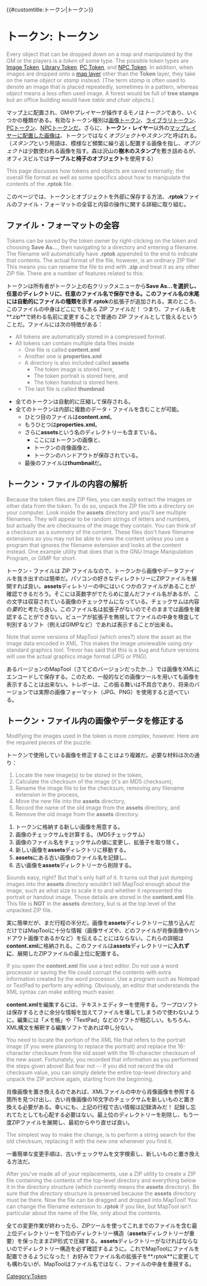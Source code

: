 {{\#customtitle:トークン|トークン}}

# トークン: トークン

<div style="color:gray">

Every object that can be dropped down on a map and manipulated by the GM
or the players is a *token* of some type. The possible token types are
[Image Token](Image_Token "wikilink"), [Library
Token](Library_Token "wikilink"), [PC Token](PC_Token "wikilink"), and
[NPC Token](NPC_Token "wikilink"). In addition, when images are dropped
onto a [map layer](map_layer "wikilink") other than the **Token** layer,
they take on the name *object* or *stamp* instead. (The term *stamp* is
often used to denote an image that is placed repeatedly, sometimes in a
pattern, whereas *object* means a less often used image. A forest would
be full of **tree stamps** but an office building would have *table and
chair objects*.)

</div>

マップ上に配置され、GMやプレイヤーが操作するモノは*トークン*であり、いくつかの種類がある。有効なトークン種別は[画像トークン](Image_Token/ja "wikilink")、[ライブラリトークン](Library_Token/ja "wikilink")、[PCトークン](PC_Token "wikilink")、[NPCトークンだ](NPC_Token "wikilink")。さらに、**トークン・レイヤー**以外の[マップレイヤーに配置した画像は](map_layer "wikilink")、トークンではなく*オブジェクト*や*スタンプ*と呼ばれる。（*スタンプ*という用語は、模様など頻繁に繰り返し配置する画像を指し、*オブジェクト*は少数使われる画像を指す。森は沢山の**樹木のスタンプ**を敷き詰めるが、オフィスビルでは**テーブルと椅子のオブジェクト**を使用する）

<div style="color:gray">

This page discusses how tokens and objects are saved externally; the
overall file format as well as some specifics about how to manipulate
the contents of the **.rptok** file.

</div>

このページでは、トークンとオブジェクトを外部に保存する方法、**.rptok**ファイルのファイル・フォーマットの全容と内容の操作に関する詳細に取り組む。

## ファイル・フォーマットの全容

<div style="color:gray">

Tokens can be saved by the token owner by right-clicking on the token
and choosing **Save As...**, then navigating to a directory and entering
a filename. The filename will automatically have **.rptok** appended to
the end to indicate that contents. The actual format of the file,
however, is an ordinary ZIP file\! This means you can rename the file to
end with **.zip** and treat it as any other ZIP file. There are a number
of features related to this:

</div>

トークンは所有者がトークン上の右クリックメニューから**Save
As...**を選択し、任意のディレクトリに、任意のファイル名で保存できる。このファイル名の末尾には自動的にファイルの種類を示す**.rptok**の拡張子が追加される。実のところ、このファイルの中身はどこにでもある
ZIP ファイルだ！ つまり、ファイル名を**.zip**で終わる名前に変更することで普通の ZIP
ファイルとして扱えるということだ。ファイルには次の特徴がある：

<div style="color:gray">

  - All tokens are automatically stored in a compressed format.
  - All tokens can contain multiple data files inside
      - One file is called **content.xml**
      - Another one is **properties.xml**
      - A directory is also included called **assets**
          - The token image is stored here,
          - The token portrait is stored here, and
          - The token handout is stored here.
      - The last file is called **thumbnail**

</div>

  - 全てのトークンは自動的に圧縮して保存される。
  - 全てのトークンは内部に複数のデータ・ファイルを含むことが可能。
      - ひとつ目のファイルは**content.xml**。
      - もうひとつは**properties.xml**。
      - さらに**assets**という名のディレクトリーも含まている。
          - ここにはトークンの画像と、
          - トークンの肖像画像と、
          - トークンのハンドアウトが保存されている。
      - 最後のファイルは**thumbnail**だ。

## トークン・ファイルの内容の解析

<div style="color:gray">

Because the token files are ZIP files, you can easily extract the images
or other data from the token. To do so, unpack the ZIP file into a
directory on your computer. Look inside the **assets** directory and
you'll see multiple filenames. They will appear to be random strings of
letters and numbers, but actually the are checksums of the image they
contain. You can think of a checksum as a *summary* of the content.
These files don't have filename extensions so you may not be able to
view the content unless you use a program that ignores the filename
extension and looks at the content instead. One example utility that
does that is the GNU Image Manipulation Program, or GIMP for short.

</div>

トークン・ファイルは ZIP
ファイルなので、トークンから画像やデータファイルを抜き出すのは簡単だ。パソコンの好きなディレクトリーにZIPファイルを展開すれば良い。**assets**ディレトリーの中にはいくつかのファイルがあることが確認できるだろう。そこには英数字がでたらめに並んだファイル名があるが、この文字は収容されている画像のチェックサムになっている。チェックサムは内容の*要約*と考たら良い。このファイル名は拡張子がないのでそのままでは画像を確認することができない。ビューアが拡張子を無視してファイルの中身を検査して判別するソフト（例えばGIMPなど）であれば表示することが出来る。

<div style="color:gray">

Note that some versions of MapTool (which ones?) store the asset as the
image data encoded in XML. This makes the image unviewable using _any_
standard graphics tool. Trevor has said that this is a bug and future
versions will use the actual graphics image format (JPG or PNG).

</div>

あるバージョンのMapTool（さてどのバージョンだったか…）では画像をXMLにエンコードして保存する。このため、一般的などの画像ツールを用いても画像を表示することは出来ない。トレボーは、この振る舞いは不具合であり、将来のバージョンでは実際の画像フォーマット（JPG、PNG）を使用すると述べている。

## トークン・ファイル内の画像やデータを修正する

<div style="color:gray">

Modifying the images used in the token is more complex, however. Here
are the required pieces of the puzzle:

</div>

トークンで使用している画像を修正することはより複雑だ。必要な材料は次の通り：

<div style="color:gray">

1.  Locate the new image(s) to be stored in the token,
2.  Calculate the checksum of the image (it's an MD5 checksum),
3.  Rename the image file to be the checksum, removing any filename
    extension in the process,
4.  Move the new file into the **assets** directory,
5.  Record the name of the old image from the **assets** directory, and
6.  Remove the old image from the **assets** directory.

</div>

1.  トークンに格納する新しい画像を用意する。
2.  画像のチェックサムを計算する。（MD5チェックサム）
3.  画像のファイル名をチェックサムの値に変更し、拡張子を取り除く。
4.  新しい画像を**assets**ディレクトリに移動する。
5.  **assets**にある古い画像のファイル名を記録し、
6.  古い画像を**assets**ディレクトリーから削除する。

<div style="color:gray">

Sounds easy, right? But that's only half of it. It turns out that just
dumping images into the **assets** directory wouldn't tell MapTool
enough about the image, such as what size to scale it to and whether it
represented the portrait or handout image. Those details are stored in
the **content.xml** file. This file is **NOT** in the **assets**
directory, but is at the top level of the unpacked ZIP file.

</div>

実に簡単だが、まだ行程の半分だ。画像を**assets**ディレクトリーに放り込んだだけではMapToolに十分な情報（画像サイズや、どのファイルが肖像画像やハンドアウト画像であるかなど）を伝えることにはならない。これらの詳細は**content.xml**に格納される。このファイルは**assets**ディレクトリーに**入れずに**、展開したZIPファイルの最上位に配置する。

<div style="color:gray">

If you open the **content.xml** file use a text editor. Do not use a
word processor or saving the file could corrupt the contents with extra
information created by the word processor. Use a program such as Notepad
or TextPad to perform any editing. Obviously, an editor that understands
the XML syntax can make editing much easier.

</div>

**content.xml**を編集するには、テキストエディターを使用する。ワープロソフトは保存するときに余分な情報を加えてファイルを壊してしまうので使わないように。編集には「メモ帳」や「TextPad」などのソフトが相応しい。もちろん、XML構文を解釈する編集ソフトであれば申し分ない。

<div style="color:gray">

You need to locate the portion of the XML file that refers to the
portrait image (if you were planning to replace the portrait) and
replace the 16-character checksum from the old asset with the
16-character checksum of the new asset. Fortunately, you recorded that
information as you performed the steps given above\! But fear not -- if
you did not record the old checksum value, you can simply delete the
entire top-level directory and unpack the ZIP archive again, starting
from the beginning.

</div>

肖像画像を置き換えるのであれば、XMLファイルの中から肖像画像を参照する箇所を見つけ出し、古い肖像画像の16文字のチェックサムを新しいものと置き換える必要がある。幸いにも、上記の行程で古い情報は記録済みだ！
記録し忘れてたとしても心配する必要はない。最上位のディレクトリーを削除し、もう一度ZIPファイルを展開し、最初からやり直せば良い。

<div style="color:gray">

The simplest way to make the change, is to perform a string search for
the old checksum, replacing it with the new one whenever you find it.

</div>

一番簡単な変更手順は、古いチェックサムを文字検索し、新しいものと置き換える方法だ。

<div style="color:gray">

After you've made all of your replacements, use a ZIP utility to create
a ZIP file containing the contents of the top-level directory and
everything below it in the directory structure (which currently means
the **assets** directory). Be sure that the directory structure is
preserved because the **assets** directory must be there. Now the file
can be dragged and dropped into MapTool\! You can change the filename
extension to **.rptok** if you like, but MapTool isn't particular about
the name of the file, only about the contents.

</div>

全ての変更作業が終わったら、ZIPツールを使ってこれまでのファイルを含む最上位ディレクトリーを下位のディレクトリー構造（**assets**ディレクトリーが重要）を保ったままZIP形式で圧縮する。**assets**ディレクトリーがなければならないのでディレクトリー構造を必ず確認するように。これでMapToolにファイルを配置できるようになった！
お好みでファイル名の拡張子を**.rptok**に変更しても構わないが、MapToolはファイル名ではなく、ファイルの中身を重視する。

[Category:Token](Category:Token "wikilink")